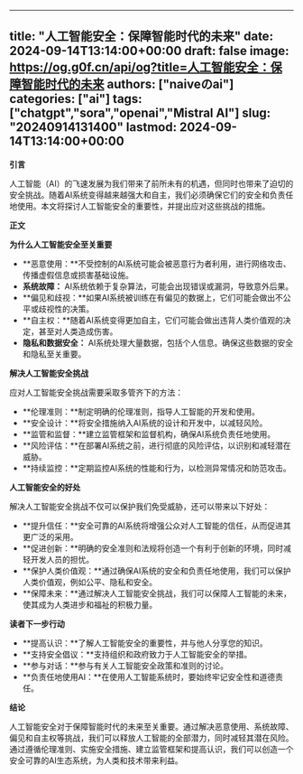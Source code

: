 
---
title: "人工智能安全：保障智能时代的未来"
date: 2024-09-14T13:14:00+00:00
draft: false
image: https://og.g0f.cn/api/og?title=人工智能安全：保障智能时代的未来
authors: ["naiveのai"]
categories: ["ai"]
tags: ["chatgpt","sora","openai","Mistral AI"]
slug: "20240914131400"
lastmod: 2024-09-14T13:14:00+00:00
---
**引言**

人工智能（AI）的飞速发展为我们带来了前所未有的机遇，但同时也带来了迫切的安全挑战。随着AI系统变得越来越强大和自主，我们必须确保它们的安全和负责任地使用。本文将探讨人工智能安全的重要性，并提出应对这些挑战的措施。

**正文**

**为什么人工智能安全至关重要**

* **恶意使用：**不受控制的AI系统可能会被恶意行为者利用，进行网络攻击、传播虚假信息或损害基础设施。
* **系统故障：** AI系统依赖于复杂算法，可能会出现错误或漏洞，导致意外后果。
* **偏见和歧视：**如果AI系统被训练在有偏见的数据上，它们可能会做出不公平或歧视性的决策。
* **自主权：**随着AI系统变得更加自主，它们可能会做出违背人类价值观的决定，甚至对人类造成伤害。
* **隐私和数据安全：** AI系统处理大量数据，包括个人信息。确保这些数据的安全和隐私至关重要。

**解决人工智能安全挑战**

应对人工智能安全挑战需要采取多管齐下的方法：

* **伦理准则：**制定明确的伦理准则，指导人工智能的开发和使用。
* **安全设计：**将安全措施纳入AI系统的设计和开发中，以减轻风险。
* **监管和监督：**建立监管框架和监督机构，确保AI系统负责任地使用。
* **风险评估：**在部署AI系统之前，进行彻底的风险评估，以识别和减轻潜在威胁。
* **持续监控：**定期监控AI系统的性能和行为，以检测异常情况和防范攻击。

**人工智能安全的好处**

解决人工智能安全挑战不仅可以保护我们免受威胁，还可以带来以下好处：

* **提升信任：**安全可靠的AI系统将增强公众对人工智能的信任，从而促进其更广泛的采用。
* **促进创新：**明确的安全准则和法规将创造一个有利于创新的环境，同时减轻开发人员的担忧。
* **保护人类价值观：**通过确保AI系统的安全和负责任地使用，我们可以保护人类价值观，例如公平、隐私和安全。
* **保障未来：**通过解决人工智能安全挑战，我们可以保障人工智能的未来，使其成为人类进步和福祉的积极力量。

**读者下一步行动**

* **提高认识：**了解人工智能安全的重要性，并与他人分享您的知识。
* **支持安全倡议：**支持组织和政府致力于人工智能安全的举措。
* **参与对话：**参与有关人工智能安全政策和准则的讨论。
* **负责任地使用AI：**在使用人工智能系统时，要始终牢记安全性和道德责任。

**结论**

人工智能安全对于保障智能时代的未来至关重要。通过解决恶意使用、系统故障、偏见和自主权等挑战，我们可以释放人工智能的全部潜力，同时减轻其潜在风险。通过遵循伦理准则、实施安全措施、建立监管框架和提高认识，我们可以创造一个安全可靠的AI生态系统，为人类和技术带来利益。